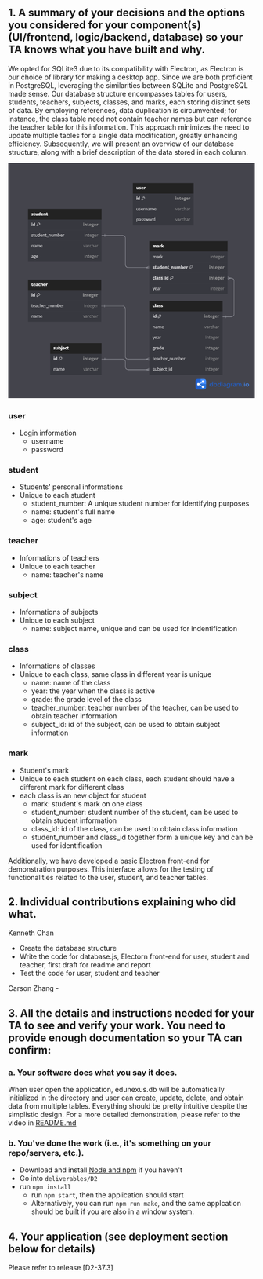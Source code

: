 ## 1. A summary of your decisions and the options you considered for your component(s) (UI/frontend, logic/backend, database) so your TA knows what you have built and why. 

We opted for SQLite3 due to its compatibility with Electron, as Electron is our choice of library for making a desktop app. Since we are both proficient in PostgreSQL, leveraging the  similarities between SQLite and PostgreSQL made sense. Our database structure encompasses tables for users, students, teachers, subjects, classes, and marks, each storing distinct sets of data. By employing references, data duplication is circumvented; for instance, the class table need not contain teacher names but can reference the teacher table for this information. This approach minimizes the need to update multiple tables for a single data modification, greatly enhancing efficiency. Subsequently, we will present an overview of our database structure, along with a brief description of the data stored in each column.

<img src="./image/database.png">

### user

- Login information
    - username
    - password

### student

- Students' personal informations
- Unique to each student
    - student_number: A unique student number for identifying purposes
    - name: student's full name
    - age: student's age

### teacher

- Informations of teachers
- Unique to each teacher
    - name: teacher's name

### subject

- Informations of subjects
- Unique to each subject
    - name: subject name, unique and can be used for indentification

### class

- Informations of classes
- Unique to each class, same class in different year is unique
    - name: name of the class
    - year: the year when the class is active
    - grade: the grade level of the class
    - teacher_number: teacher number of the teacher, can be used to obtain teacher information
    - subject_id: id of the subject, can be used to obtain subject information

### mark

- Student's mark
- Unique to each student on each class, each student should have a different mark for different class
- each class is an new object for student
    - mark: student's mark on one class
    - student_number: student number of the student, can be used to obtain student information
    - class_id: id of the class, can be used to obtain class information
    - student_number and class_id together form a unique key and can be used for identification

Additionally, we have developed a basic Electron front-end for demonstration purposes. This interface allows for the testing of functionalities related to the user, student, and teacher tables.


## 2. Individual contributions explaining who did what.

Kenneth Chan
- Create the database structure
- Write the code for database.js, Electorn front-end for user, student and teacher, first draft for readme and report
- Test the code for user, student and teacher

Carson Zhang - 

## 3. All the details and instructions needed for your TA to see and verify your work. You need  to provide enough documentation so your TA can confirm:

### a. Your software does what you say it does.

When user open the application, edunexus.db will be automatically initialized in the directory and user can create, update, delete, and obtain data from multiple tables. Everything should be pretty intuitive despite the simplistic design. For a more detailed demonstration, please refer to the video in [README.md](README.md)

### b. You've done the work (i.e., it's something on your repo/servers, etc.).

- Download and install [Node and npm](https://docs.npmjs.com/downloading-and-installing-node-js-and-npm) if you haven't
- Go into `deliverables/D2`
- run `npm install`
    - run `npm start`, then the application should start
    - Alternatively, you can run `npm run make`, and the same applcation should be built if you are also in a window system.

## 4. Your application (see deployment section below for details)
Please refer to release [D2-37.3]